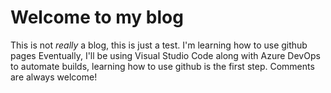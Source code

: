 # Welcome to my blog

This is not *really* a blog, this is just a test. I'm learning how to use github pages
Eventually, I'll be using Visual Studio Code along with Azure DevOps to automate builds, learning how to use github is the first step.
Comments are always welcome!
